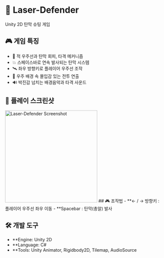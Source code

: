 # 🚀 Laser-Defender
Unity 2D 탄막 슈팅 게임

## 🎮 게임 특징
- 👾 적 우주선과 탄막 회피, 타격 메커니즘
- 💥 스페이스바로 연속 발사되는 탄막 시스템
- 🛰️ 좌우 방향키로 플레이어 우주선 조작
- 🌌 우주 배경 속 몰입감 있는 전투 연출
- 🔊 박진감 넘치는 배경음악과 타격 사운드

## 📸 플레이 스크린샷
<img src="226bb58c-7914-41bb-8d62-5146128aae53.png" alt="Laser-Defender Screenshot" width="300"/>
## 🎮 조작법
- **← / → 방향키 : 플레이어 우주선 좌우 이동
- **Spacebar : 탄막(총알) 발사

## 🛠️ 개발 도구
- **Engine: Unity 2D
- **Language: C#
- **Tools: Unity Animator, Rigidbody2D, Tilemap, AudioSource
